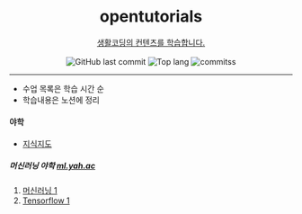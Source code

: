 <h1 align="center"> opentutorials </h1>
<p align="center">
  <a href="https://www.opentutorials.org"> 생활코딩의 컨텐츠를 학습합니다.</a>
</p>

<div align="center">
  <img alt="GitHub last commit" align="center" src="https://img.shields.io/github/last-commit/4923/opentutorials">
  <img alt="Top lang" align="center" src="https://img.shields.io/github/languages/top/4923/opentutorials">
  <img alt="commitss" align="center" src="https://img.shields.io/github/repo-size/4923/opentutorials?color=blueviolet">
</div>

------
<!-- 하단부터 markdown -->

* 수업 목록은 학습 시간 순
* 학습내용은 노션에 정리

#### 야학
  * [지식지도](https://seomal.org)

##### 머신러닝 야학 [ml.yah.ac](https://ml.yah.ac)
1. [머신러닝 1](https://www.notion.so/1-8607b3cf2a5c48408d08f19ec094091b)
2. [Tensorflow 1](https://www.notion.so/8d68877031ed4f208c9d7b6b29fbb908?v=ebdfbe6622aa441189c7563b1641b6c0)